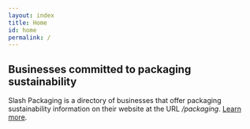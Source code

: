 ```yaml
---
layout: index
title: Home
id: home
permalink: /
---
```


## Businesses committed to packaging sustainability

Slash Packaging is a directory of businesses that offer packaging sustainability information on their website at the URL */packaging*. <a href="/about" class="internal-link">Learn more</a>.